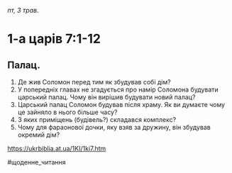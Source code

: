 
_пт, 3 трав._

# 1-а царів 7:1-12

## Палац.
1. Де жив Соломон перед тим як збудував собі дім?
2. У попередніх главах не згадується про намір Соломона будувати царський палац. Чому він вирішив будувати новий палац? 
3. Царський палац Соломон будував після храму. Як ви думаєте чому це зайняло в нього більше часу?
4. З яких приміщень (будівель?) складався комплекс?
5. Чому для фараонової дочки, яку взяв за дружину, він збудував окремий дім? 

https://ukrbiblia.at.ua/1KI/1ki7.htm 

#щоденне_читання
